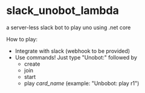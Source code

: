 # slack_unobot_lambda
a server-less slack bot to play uno using .net core

How to play:
* Integrate with slack (webhook to be provided)
* Use commands! Just type "Unobot:" followed by
  * create
  * join
  * start
  * play _card_name_ (example: "Unbobot: play r1")

